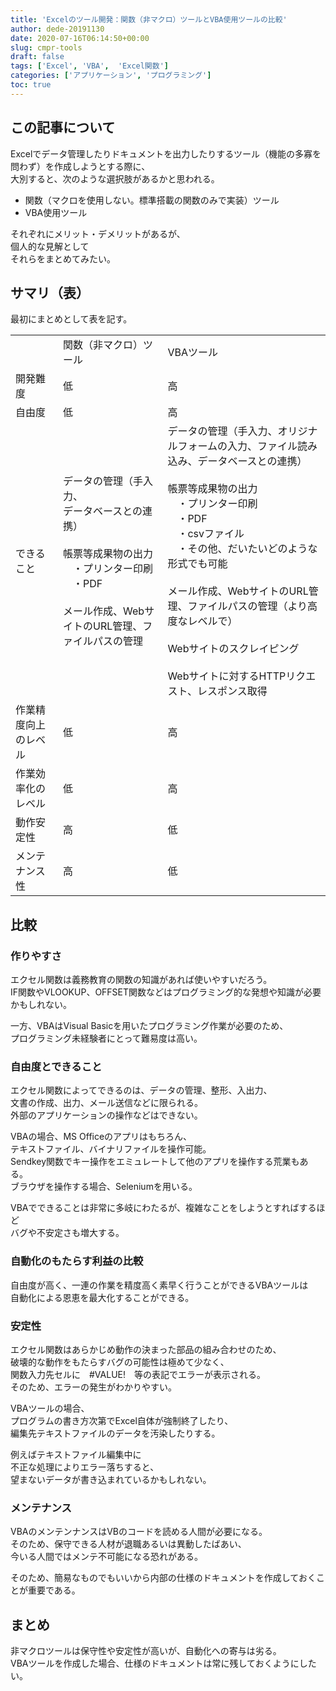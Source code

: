 ```yaml
---
title: 'Excelのツール開発：関数（非マクロ）ツールとVBA使用ツールの比較'
author: dede-20191130
date: 2020-07-16T06:14:50+00:00
slug: cmpr-tools
draft: false
tags: ['Excel', 'VBA',  'Excel関数']
categories: ['アプリケーション', 'プログラミング']
toc: true
---
```




## この記事について

Excelでデータ管理したりドキュメントを出力したりするツール（機能の多寡を問わず）を作成しようとする際に、  
大別すると、次のような選択肢があるかと思われる。

  * 関数（マクロを使用しない。標準搭載の関数のみで実装）ツール
  * VBA使用ツール

それぞれにメリット・デメリットがあるが、  
個人的な見解として  
それらをまとめてみたい。  
  




## サマリ（表）

最初にまとめとして表を記す。

<div class="wp-block-group">
  <div class="wp-block-group__inner-container">
    <table class="has-fixed-layout">
      <tr>
        <td>
        </td>
        <td>
          関数（非マクロ）ツール
        </td>
        <td>
          VBAツール
        </td>
      </tr>
      <tr>
        <td>
          開発難度
        </td>
        <td>
          低
        </td>
        <td>
          高
        </td>
      </tr>
      <tr>
        <td>
          自由度
        </td>
        <td>
          低
        </td>
        <td>
          高
        </td>
      </tr>
      <tr>
        <td>
          できること
        </td>
        <td>
          データの管理（手入力、<br />データベースとの連携）<br /><br />帳票等成果物の出力<br />　・プリンター印刷<br />　・PDF<br /><br />メール作成、WebサイトのURL管理、ファイルパスの管理
        </td>
        <td>
          データの管理（手入力、オリジナルフォームの入力、ファイル読み込み、データベースとの連携）<br /><br />帳票等成果物の出力<br />　・プリンター印刷<br />　・PDF<br />　・csvファイル<br />　・その他、だいたいどのような形式でも可能<br /><br />メール作成、WebサイトのURL管理、ファイルパスの管理（より高度なレベルで）<br /><br />Webサイトのスクレイピング<br /><br />Webサイトに対するHTTPリクエスト、レスポンス取得
        </td>
      </tr>
      <tr>
        <td>
          作業精度向上のレベル
        </td>
        <td>
          低
        </td>
        <td>
          高
        </td>
      </tr>
      <tr>
        <td>
          作業効率化のレベル
        </td>
        <td>
          低
        </td>
        <td>
          高
        </td>
      </tr>
      <tr>
        <td>
          動作安定性
        </td>
        <td>
          高
        </td>
        <td>
          低
        </td>
      </tr>
      <tr>
        <td>
          メンテナンス性
        </td>
        <td>
          高
        </td>
        <td>
          低
        </td>
      </tr>
    </table>
  </div>
</div>


## 比較

### 作りやすさ

エクセル関数は義務教育の関数の知識があれば使いやすいだろう。  
IF関数やVLOOKUP、OFFSET関数などはプログラミング的な発想や知識が必要かもしれない。

一方、VBAはVisual Basicを用いたプログラミング作業が必要のため、  
プログラミング未経験者にとって難易度は高い。  
  


### 自由度とできること

エクセル関数によってできるのは、データの管理、整形、入出力、  
文書の作成、出力、メール送信などに限られる。  
外部のアプリケーションの操作などはできない。

VBAの場合、MS Officeのアプリはもちろん、  
テキストファイル、バイナリファイルを操作可能。  
Sendkey関数でキー操作をエミュレートして他のアプリを操作する荒業もある。  
ブラウザを操作する場合、Seleniumを用いる。

VBAでできることは非常に多岐にわたるが、複雑なことをしようとすればするほど  
バグや不安定さも増大する。  
  


### 自動化のもたらす利益の比較

自由度が高く、一連の作業を精度高く素早く行うことができるVBAツールは  
自動化による恩恵を最大化することができる。  
  


### 安定性

エクセル関数はあらかじめ動作の決まった部品の組み合わせのため、  
破壊的な動作をもたらすバグの可能性は極めて少なく、  
関数入力先セルに　#VALUE!　等の表記でエラーが表示される。  
そのため、エラーの発生がわかりやすい。

VBAツールの場合、  
プログラムの書き方次第でExcel自体が強制終了したり、  
編集先テキストファイルのデータを汚染したりする。  
  
例えばテキストファイル編集中に  
不正な処理によりエラー落ちすると、  
望まないデータが書き込まれているかもしれない。  
  


### メンテナンス

VBAのメンテンナンスはVBのコードを読める人間が必要になる。  
そのため、保守できる人材が退職あるいは異動したばあい、  
今いる人間ではメンテ不可能になる恐れがある。  
  
そのため、簡易なものでもいいから内部の仕様のドキュメントを作成しておくことが重要である。  
  


## まとめ

非マクロツールは保守性や安定性が高いが、自動化への寄与は劣る。  
VBAツールを作成した場合、仕様のドキュメントは常に残しておくようにしたい。